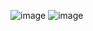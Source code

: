 ![image](https://user-images.githubusercontent.com/47576905/118356433-e015da00-b57d-11eb-852f-8862f7701202.png)
![image](https://user-images.githubusercontent.com/47576905/118356430-dd1ae980-b57d-11eb-9fb1-8aaba6f37f89.png)


